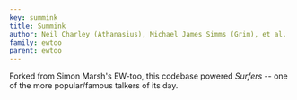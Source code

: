 ```yaml
---
key: summink
title: Summink
author: Neil Charley (Athanasius), Michael James Simms (Grim), et al.
family: ewtoo
parent: ewtoo
---
```


Forked from Simon Marsh's EW-too, this codebase powered _Surfers_ -- one of the
more popular/famous talkers of its day.
